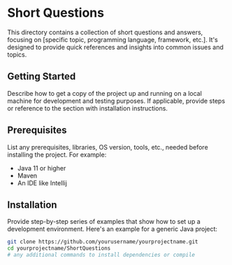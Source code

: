 # Short Questions

This directory contains a collection of short questions and answers, focusing on [specific topic, programming language, framework, etc.]. It's designed to provide quick references and insights into common issues and topics.

## Getting Started

Describe how to get a copy of the project up and running on a local machine for development and testing purposes. If applicable, provide steps or reference to the section with installation instructions.

## Prerequisites

List any prerequisites, libraries, OS version, tools, etc., needed before installing the project. For example:

- Java 11 or higher
- Maven
- An IDE like Intellij

## Installation

Provide step-by-step series of examples that show how to set up a development environment. Here's an example for a generic Java project:

```bash
git clone https://github.com/yourusername/yourprojectname.git
cd yourprojectname/ShortQuestions
# any additional commands to install dependencies or compile
